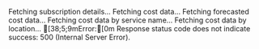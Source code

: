 Fetching subscription details...
Fetching cost data...
Fetching forecasted cost data...
Fetching cost data by service name...
Fetching cost data by location...
[38;5;9mError:[0m Response status code does not indicate success: 500 (Internal Server 
Error).
